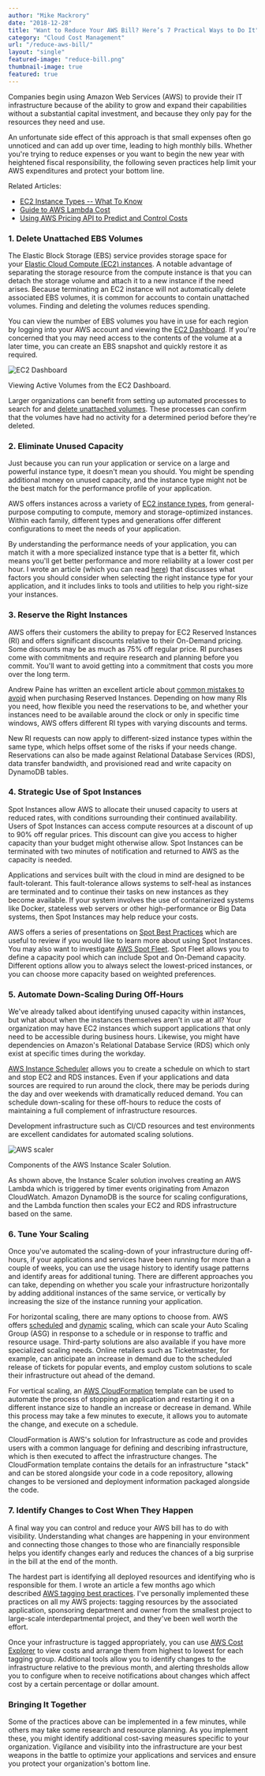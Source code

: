 ```yaml
---
author: "Mike Mackrory"
date: "2018-12-28"
title: "Want to Reduce Your AWS Bill? Here’s 7 Practical Ways to Do It"
category: "Cloud Cost Management"
url: "/reduce-aws-bill/"
layout: "single"
featured-image: "reduce-bill.png"
thumbnail-image: true
featured: true
---
```


Companies begin using Amazon Web Services (AWS) to provide their IT infrastructure because of the ability to grow and expand their capabilities without a substantial capital investment, and because they only pay for the resources they need and use.

An unfortunate side effect of this approach is that small expenses often go unnoticed and can add up over time, leading to high monthly bills. Whether you're trying to reduce expenses or you want to begin the new year with heightened fiscal responsibility, the following seven practices help limit your AWS expenditures and protect your bottom line.

Related Articles:

-   [EC2 Instance Types -- What To Know](/ec2-instance-types/)
-   [Guide to AWS Lambda Cost](/aws-lambda-cost/)
-   [Using AWS Pricing API to Predict and Control Costs](/aws-pricing-api/)  

### 1\. Delete Unattached EBS Volumes

The Elastic Block Storage (EBS) service provides storage space for your [Elastic Cloud Compute (EC2) instances](/ec2-instances/). A notable advantage of separating the storage resource from the compute instance is that you can detach the storage volume and attach it to a new instance if the need arises. Because terminating an EC2 instance will not automatically delete associated EBS volumes, it is common for accounts to contain unattached volumes. Finding and deleting the volumes reduces spending.

You can view the number of EBS volumes you have in use for each region by logging into your AWS account and viewing the [EC2 Dashboard](https://console.aws.amazon.com/ec2). If you're concerned that you may need access to the contents of the volume at a later time, you can create an EBS snapshot and quickly restore it as required.

![EC2 Dashboard](/wp-content/uploads/2018/12/Screenshot-70.png)

Viewing Active Volumes from the EC2 Dashboard.

Larger organizations can benefit from setting up automated processes to search for and [delete unattached volumes](/support/reports/unattached-resources/). These processes can confirm that the volumes have had no activity for a determined period before they're deleted.  

### 2\. Eliminate Unused Capacity

Just because you can run your application or service on a large and powerful instance type, it doesn't mean you should. You might be spending additional money on unused capacity, and the instance type might not be the best match for the performance profile of your application.

AWS offers instances across a variety of [EC2 instance types](/ec2-instance-types/), from general-purpose computing to compute, memory and storage-optimized instances. Within each family, different types and generations offer different configurations to meet the needs of your application.

By understanding the performance needs of your application, you can match it with a more specialized instance type that is a better fit, which means you'll get better performance and more reliability at a lower cost per hour. I wrote an article (which you can read [here](/ec2-instance-types/)) that discusses what factors you should consider when selecting the right instance type for your application, and it includes links to tools and utilities to help you right-size your instances.  

### 3\. Reserve the Right Instances

AWS offers their customers the ability to prepay for EC2 Reserved Instances (RI) and offers significant discounts relative to their On-Demand pricing. Some discounts may be as much as 75% off regular price. RI purchases come with commitments and require research and planning before you commit. You'll want to avoid getting into a commitment that costs you more over the long term.

Andrew Paine has written an excellent article about [common mistakes to avoid](/aws-reserved-instances-mistake/) when purchasing Reserved Instances. Depending on how many RIs you need, how flexible you need the reservations to be, and whether your instances need to be available around the clock or only in specific time windows, AWS offers different RI types with varying discounts and terms.

New RI requests can now apply to different-sized instance types within the same type, which helps offset some of the risks if your needs change. Reservations can also be made against Relational Database Services (RDS), data transfer bandwidth, and provisioned read and write capacity on DynamoDB tables.  

### 4\. Strategic Use of Spot Instances

Spot Instances allow AWS to allocate their unused capacity to users at reduced rates, with conditions surrounding their continued availability. Users of Spot Instances can access compute resources at a discount of up to 90% off regular prices. This discount can give you access to higher capacity than your budget might otherwise allow. Spot Instances can be terminated with two minutes of notification and returned to AWS as the capacity is needed.

Applications and services built with the cloud in mind are designed to be fault-tolerant. This fault-tolerance allows systems to self-heal as instances are terminated and to continue their tasks on new instances as they become available. If your system involves the use of containerized systems like Docker, stateless web servers or other high-performance or Big Data systems, then Spot Instances may help reduce your costs.

AWS offers a series of presentations on [Spot Best Practices](https://aws.amazon.com/ec2/spot/getting-started/#bestpractices) which are useful to review if you would like to learn more about using Spot Instances. You may also want to investigate [AWS Spot Fleet](https://docs.aws.amazon.com/AWSEC2/latest/UserGuide/spot-fleet.html). Spot Fleet allows you to define a capacity pool which can include Spot and On-Demand capacity. Different options allow you to always select the lowest-priced instances, or you can choose more capacity based on weighted preferences.  

### 5\. Automate Down-Scaling During Off-Hours

We've already talked about identifying unused capacity within instances, but what about when the instances themselves aren't in use at all? Your organization may have EC2 instances which support applications that only need to be accessible during business hours. Likewise, you might have dependencies on Amazon's Relational Database Service (RDS) which only exist at specific times during the workday.

[AWS Instance Scheduler](https://aws.amazon.com/answers/infrastructure-management/instance-scheduler/) allows you to create a schedule on which to start and stop EC2 and RDS instances. Even if your applications and data sources are required to run around the clock, there may be periods during the day and over weekends with dramatically reduced demand. You can schedule down-scaling for these off-hours to reduce the costs of maintaining a full complement of infrastructure resources.

Development infrastructure such as CI/CD resources and test environments are excellent candidates for automated scaling solutions.

![AWS scaler](/wp-content/uploads/2018/12/instance-scheduler-architecture.727e008ced5a4b1b656b5c22afb4a2dfc32d7c33.png)

Components of the AWS Instance Scaler Solution.

As shown above, the Instance Scaler solution involves creating an AWS Lambda which is triggered by timer events originating from Amazon CloudWatch. Amazon DynamoDB is the source for scaling configurations, and the Lambda function then scales your EC2 and RDS infrastructure based on the same.  

### 6\. Tune Your Scaling

Once you've automated the scaling-down of your infrastructure during off-hours, if your applications and services have been running for more than a couple of weeks, you can use the usage history to identify usage patterns and identify areas for additional tuning. There are different approaches you can take, depending on whether you scale your infrastructure horizontally by adding additional instances of the same service, or vertically by increasing the size of the instance running your application.

For horizontal scaling, there are many options to choose from. AWS offers [scheduled](https://docs.aws.amazon.com/autoscaling/ec2/userguide/schedule_time.html) and [dynamic](https://docs.aws.amazon.com/autoscaling/ec2/userguide/as-scale-based-on-demand.html) scaling, which can scale your Auto Scaling Group (ASG) in response to a schedule or in response to traffic and resource usage. Third-party solutions are also available if you have more specialized scaling needs. Online retailers such as Ticketmaster, for example, can anticipate an increase in demand due to the scheduled release of tickets for popular events, and employ custom solutions to scale their infrastructure out ahead of the demand.

For vertical scaling, an [AWS CloudFormation](https://aws.amazon.com/cloudformation/) template can be used to automate the process of stopping an application and restarting it on a different instance size to handle an increase or decrease in demand. While this process may take a few minutes to execute, it allows you to automate the change, and execute on a schedule.

CloudFormation is AWS's solution for Infrastructure as code and provides users with a common language for defining and describing infrastructure, which is then executed to affect the infrastructure changes. The CloudFormation template contains the details for an infrastructure "stack" and can be stored alongside your code in a code repository, allowing changes to be versioned and deployment information packaged alongside the code.  

### 7\. Identify Changes to Cost When They Happen

A final way you can control and reduce your AWS bill has to do with visibility. Understanding what changes are happening in your environment and connecting those changes to those who are financially responsible helps you identify changes early and reduces the chances of a big surprise in the bill at the end of the month.

The hardest part is identifying all deployed resources and identifying who is responsible for them. I wrote an article a few months ago which described [AWS tagging best practices](/aws-tagging-best-practices/). I've personally implemented these practices on all my AWS projects: tagging resources by the associated application, sponsoring department and owner from the smallest project to large-scale interdepartmental project, and they've been well worth the effort.

Once your infrastructure is tagged appropriately, you can use [AWS Cost Explorer](https://aws.amazon.com/aws-cost-management/aws-cost-explorer/) to view costs and arrange them from highest to lowest for each tagging group. Additional tools allow you to identify changes to the infrastructure relative to the previous month, and alerting thresholds allow you to configure when to receive notifications about changes which affect cost by a certain percentage or dollar amount.  

### Bringing It Together

Some of the practices above can be implemented in a few minutes, while others may take some research and resource planning. As you implement these, you might identify additional cost-saving measures specific to your organization. Vigilance and visibility into the infrastructure are your best weapons in the battle to optimize your applications and services and ensure you protect your organization's bottom line.
